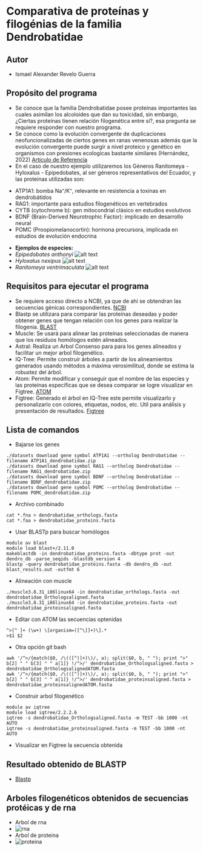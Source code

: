 # Comparativa de proteínas y filogénias de la familia Dendrobatidae
## Autor
* Ismael Alexander Revelo Guerra
## Propósito del programa
* Se conoce que la familia Dendrobatidae posee proteínas importantes las cuales asimilan los alcoloides que dan su toxicidad, sin embargo, ¿Ciertas proteínas tienen relación filogenética entre si?, esa pregunta se requiere responder con nuestro programa.
* Se conoce como la evolución convergente de duplicaciones neofuncionalizadas de ciertos genes en ranas venenosas además que la evolución convergente puede surgir a nivel proteico y genético en organismos con presiones ecologicas bastante similares (Hernández, 2022)
[Artículo de Referencia](https://hdl.handle.net/1992/58167)
* En el caso de nuestro ejemplo utilizaremos los Géneros Ranitomeya - Hyloxalus - Epipedobates, al ser géneros representativos del Ecuador, y las proteinas utilizadas son:
- ATP1A1: bomba Na⁺/K⁺, relevante en resistencia a toxinas en dendrobátidos
- RAG1: importante para estudios filogenéticos en vertebrados
- CYTB (cytochrome b): gen mitocondrial clásico en estudios evolutivos
- BDNF (Brain-Derived Neurotrophic Factor): implicado en desarrollo neural
- POMC (Proopiomelanocortin): hormona precursora, implicada en estudios de evolución endocrina
* **Ejemplos de especies:**
* *Epipedobates anthonyi*
![alt text](https://multimedia20stg.blob.core.windows.net/especies/104_0455.jpg)
 * *Hyloxalus nexipus*
![alt text](https://multimedia20stg.blob.core.windows.net/especies/RanasSurOrienteEne2004%20012.jpg)
* *Ranitomeya ventrimaculata*
![alt text](https://multimedia20stg.blob.core.windows.net/especies/20120414_28401.jpg)
## Requisitos para ejecutar el programa
* Se requiere acceso directo a NCBI, ya que de ahi se obtendran las secuencias génicas correspondientes.
[NCBI](https://www.ncbi.nlm.nih.gov/)
* Blastp se utilizara para comparar las proteínas deseadas y poder obtener genes que tengan relación con los genes para realizar la filogenia.
[BLAST](https://blast.ncbi.nlm.nih.gov/Blast.cgi)
* Muscle: Se usará para alinear las proteínas seleccionadas de manera que los residuos homólogos estén alineados.
* Astral: Realiza un Arbol Consenso para para los genes alineados y facilitar un mejor arbol filogenético.
* IQ-Tree: Permite construir árboles a partir de los alineamientos generados usando métodos a máxima verosimilitud, donde se estima la robustez del árbol.
* Atom: Permite modificar y conseguir que el nombre de las especies y las proteínas específicas que se desea comparar se logre visualizar en Figtree.
[ATOM](https://atom-editor.cc/)
* Figtree: Generado el árbol en IQ-Tree este permite visualizarlo y personalizarlo con colores, etiquetas, nodos, etc. Util para análisis y presentación de resultados.
[Figtree](http://tree.bio.ed.ac.uk/software/figtree/)
## Lista de comandos
* Bajarse los genes
```
./datasets download gene symbol ATP1A1 --ortholog Dendrobatidae --filename ATP1A1_dendrobatidae.zip
./datasets download gene symbol RAG1 --ortholog Dendrobatidae --filename RAG1_dendrobatidae.zip
./datasets download gene symbol BDNF --ortholog Dendrobatidae --filename BDNF_dendrobatidae.zip
./datasets download gene symbol POMC --ortholog Dendrobatidae --filename POMC_dendrobatidae.zip
```
* Archivo combinado
```
cat *.fna > dendrobatidae_orthologs.fasta
cat *.faa > dendrobatidae_proteins.fasta
```
* Usar BLASTp para buscar homólogos
```
module av blast
module load blast+/2.11.0
makeblastdb -in dendrobatidae_proteins.fasta -dbtype prot -out dendro_db -parse_seqids -blastdb_version 4
blastp -query dendrobatidae_proteins.fasta -db dendro_db -out blast_results.out -outfmt 6
```
* Alineación con muscle
```
./muscle3.8.31_i86linux64 -in dendrobatidae_orthologs.fasta -out dendrobatidae_Orthologsaligned.fasta
./muscle3.8.31_i86linux64 -in dendrobatidae_proteins.fasta -out dendrobatidae_proteinsaligned.fasta
```
* Editar con ATOM las secuencias optenidas
```
^>[^ ]+ (\w+) \[organism=([^\]]+)\].*
>$1 $2
```
* Otra opción git bash
```
awk '/^>/{match($0, /\(([^)]+)\)/, a); split($0, b, " "); print ">" b[2] " " b[3] " " a[1]} !/^>/' dendrobatidae_Orthologsaligned.fasta > dendrobatidae_OrthologsalignedATOM.fasta
awk '/^>/{match($0, /\(([^)]+)\)/, a); split($0, b, " "); print ">" b[2] " " b[3] " " a[1]} !/^>/' dendrobatidae_proteinsaligned.fasta > dendrobatidae_proteinsalignedATOM.fasta
```
* Construir arbol filogenético
```
module av iqtree
module load iqtree/2.2.2.6
iqtree -s dendrobatidae_Orthologsaligned.fasta -m TEST -bb 1000 -nt AUTO
iqtree -s dendrobatidae_proteinsaligned.fasta -m TEST -bb 1000 -nt AUTO
```
* Visualizar en Figtree la secuencia obtenida
## Resultado obtenido de BLASTP
* [Blastp](https://github.com/IsmaelR03/ProyectoDendrobatidos/blob/main/blast_results.out.md)
## Arboles filogenéticos obtenidos de secuencias protéicas y de rna
* Arbol de rna
* ![rna]()
* Arbol de proteina
* ![proteina]()
